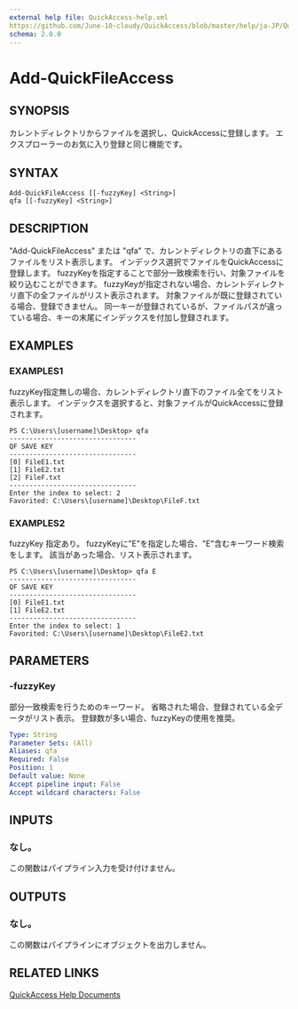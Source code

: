 ```yaml
---
external help file: QuickAccess-help.xml
https://github.com/June-10-cloudy/QuickAccess/blob/master/help/ja-JP/QuickAccess-help.xml
schema: 2.0.0
---
```

# Add-QuickFileAccess
## SYNOPSIS
カレントディレクトリからファイルを選択し、QuickAccessに登録します。
エクスプローラーのお気に入り登録と同じ機能です。
## SYNTAX
```
Add-QuickFileAccess [[-fuzzyKey] <String>]
qfa [[-fuzzyKey] <String>]
```
## DESCRIPTION
"Add-QuickFileAccess" または "qfa" で、カレントディレクトリの直下にあるファイルをリスト表示します。
インデックス選択でファイルをQuickAccessに登録します。
fuzzyKeyを指定することで部分一致検索を行い、対象ファイルを絞り込むことができます。
fuzzyKeyが指定されない場合、カレントディレクトリ直下の全ファイルがリスト表示されます。
対象ファイルが既に登録されている場合、登録できません。
同一キーが登録されているが、ファイルパスが違っている場合、キーの末尾にインデックスを付加し登録されます。
## EXAMPLES
### EXAMPLES1
fuzzyKey指定無しの場合、カレントディレクトリ直下のファイル全てをリスト表示します。
インデックスを選択すると、対象ファイルがQuickAccessに登録されます。
```
PS C:\Users\[username]\Desktop> qfa
--------------------------------
QF SAVE KEY
--------------------------------
[0] FileE1.txt
[1] FileE2.txt
[2] FileF.txt
--------------------------------
Enter the index to select: 2
Favorited: C:\Users\[username]\Desktop\FileF.txt
```
### EXAMPLES2
fuzzyKey 指定あり。
fuzzyKeyに"E"を指定した場合、"E"含むキーワード検索をします。
該当があった場合、リスト表示されます。
```
PS C:\Users\[username]\Desktop> qfa E
--------------------------------
QF SAVE KEY
--------------------------------
[0] FileE1.txt
[1] FileE2.txt
--------------------------------
Enter the index to select: 1
Favorited: C:\Users\[username]\Desktop\FileE2.txt
```
## PARAMETERS
### -fuzzyKey
部分一致検索を行うためのキーワード。
省略された場合、登録されている全データがリスト表示。
登録数が多い場合、fuzzyKeyの使用を推奨。
```yaml
Type: String
Parameter Sets: (All)
Aliases: qfa
Required: False
Position: 1
Default value: None
Accept pipeline input: False
Accept wildcard characters: False
```
## INPUTS
### なし。
この関数はパイプライン入力を受け付けません。
## OUTPUTS
### なし。
この関数はパイプラインにオブジェクトを出力しません。
## RELATED LINKS
[QuickAccess Help Documents](https://github.com/June-10-cloudy/QuickAccess-Help)
